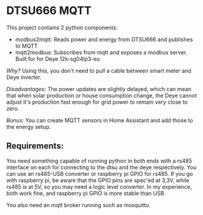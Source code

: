 # DTSU666 MQTT
This project contains 2 python components:
- modbus2mqtt: Reads power and energy from DTSU666 and publishes to MQTT
- mqtt2modbus: Subscribes from mqtt and exposes a modbus server. Built for for Deye 12k-sg04lp3-eu

_Why?_
Using this, you don't need to pull a cable between smart meter and Deye inverter. 

_Disadvantages:_
The power updates are slightly delayed, which can mean that when solar production or house consumption change, the Deye cannot adjust it's production fast enough for grid power to remain very close to zero.

_Bonus:_
You can create MQTT sensors in Home Assistant and add those to the energy setup.

## Requirements:
You need something capable of running python in both ends with a rs485 interface on each for connecting to the dtsu and the deye respectively. 
You can use an rs485-USB converter or raspberry pi GPIO for rs485. If you go with raspberry pi, be aware that the GPIO pins are spec'ed at 3,3V, while rs485 is at 5V, so you may need a logic level converter.
In my experience, both work fine, and raspberry pi GPIO is more stable than USB.

You also need an mqtt broker running such as mosquitto.
